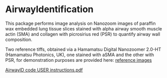 # AirwayIdentification
This package performs image analysis on Nanozoom images of paraffin wax embedded lung tissue slices stained with alpha airway smooth muscle actin (SMA) and collagen with picrosirius red (PSR) to quantify airway wall composition. 

Two reference tiffs, obtained via a Hamamatsu Digital Nanozoomer 2.0-HT (Hamamatsu Photonics, UK), one stained with aSMA and the other with PSR, for demonstration purposes are provided here: [reference images](https://uniofnottm-my.sharepoint.com/:f:/g/personal/bindi_brook_nottingham_ac_uk/EuOFgUVYvxBIh8xa7inOA5UBi31KE9ZD_MYaAKTReBD_Xw?e=5qbqsA)

[AirwayID code USER instructions.pdf](https://github.com/BindiBrook/AirwayIdentification/files/7259197/AirwayID.code.USER.instructions.pdf)
